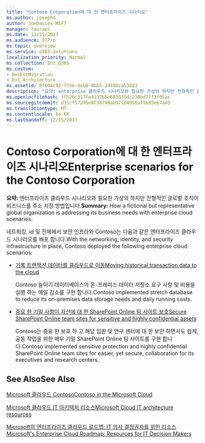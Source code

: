 ```yaml
---
title: "Contoso Corporation에 대 한 엔터프라이즈 시나리오"
ms.author: josephd
author: JoeDavies-MSFT
manager: laurawi
ms.date: 12/15/2017
ms.audience: ITPro
ms.topic: overview
ms.service: o365-solutions
localization_priority: Normal
ms.collection: Ent_O365
ms.custom:
- DecEntMigration
- Ent_Architecture
ms.assetid: 8f004c92-773e-4eb0-8bb5-24494ca538d3
description: "요약: enterprise 클라우드 시나리오와 필요한 가상의 하지만 전형적인 글로벌 조직이 비즈니스를 주소 지정 방법입니다."
ms.openlocfilehash: ff520c317fe4137b5e683935dc238bd7ff3f05ac
ms.sourcegitcommit: d31cf57295e8f3d798ab971d405baf3bd3eb7a45
ms.translationtype: MT
ms.contentlocale: ko-KR
ms.lasthandoff: 12/15/2017
---
```

# <a name="enterprise-scenarios-for-the-contoso-corporation"></a><span data-ttu-id="8323a-103">Contoso Corporation에 대 한 엔터프라이즈 시나리오</span><span class="sxs-lookup"><span data-stu-id="8323a-103">Enterprise scenarios for the Contoso Corporation</span></span>

 <span data-ttu-id="8323a-104">**요약:** 엔터프라이즈 클라우드 시나리오와 필요한 가상의 하지만 전형적인 글로벌 조직이 비즈니스를 주소 지정 방법입니다.</span><span class="sxs-lookup"><span data-stu-id="8323a-104">**Summary:** How a fictional but representative global organization is addressing its business needs with enterprise cloud scenarios.</span></span>
  
<span data-ttu-id="8323a-105">네트워킹, id 및 전체에서 보안 인프라와 Contoso는 다음과 같은 엔터프라이즈 클라우드 시나리오를 배포 합니다.</span><span class="sxs-lookup"><span data-stu-id="8323a-105">With the networking, identity, and security infrastructure in place, Contoso deployed the following enterprise cloud scenarios:</span></span>
  
- [<span data-ttu-id="8323a-106">기록 트랜잭션 데이터를 클라우드로 이동</span><span class="sxs-lookup"><span data-stu-id="8323a-106">Moving historical transaction data to the cloud</span></span>](moving-historical-transaction-data-to-the-cloud.md)
    
    <span data-ttu-id="8323a-107">Contoso 늘이기 데이터베이스의 온-프레미스 데이터 저장소 요구 사항 및 비용을 실행 하는 매일 감소를 구현 합니다.</span><span class="sxs-lookup"><span data-stu-id="8323a-107">Contoso implemented stretch database to reduce its on-premises data storage needs and daily running costs.</span></span>
    
- [<span data-ttu-id="8323a-108">중요 한 기밀 사항이 자산에 대 한 SharePoint Online 팀 사이트 보호</span><span class="sxs-lookup"><span data-stu-id="8323a-108">Secure SharePoint Online team sites for sensitive and highly confidential assets</span></span>](secure-sharepoint-online-team-sites-for-sensitive-and-highly-confidential-assets.md)
    
    <span data-ttu-id="8323a-109">Contoso는 중요 한 보호 하 고 해당 임원 및 연구 센터에 대 한 보안 하면서도 쉽게, 공동 작업을 위한 매우 기밀 SharePoint Online 팀 사이트를 구현 합니다.</span><span class="sxs-lookup"><span data-stu-id="8323a-109">Contoso implemented sensitive protection and highly confidential SharePoint Online team sites for easier, yet secure, collaboration for its executives and research centers.</span></span>
    
## <a name="see-also"></a><span data-ttu-id="8323a-110">See Also</span><span class="sxs-lookup"><span data-stu-id="8323a-110">See Also</span></span>

[<span data-ttu-id="8323a-111">Microsoft 클라우드 Contoso</span><span class="sxs-lookup"><span data-stu-id="8323a-111">Contoso in the Microsoft Cloud</span></span>](contoso-in-the-microsoft-cloud.md)
  
[<span data-ttu-id="8323a-112">Microsoft 클라우드 IT 아키텍처 리소스</span><span class="sxs-lookup"><span data-stu-id="8323a-112">Microsoft Cloud IT architecture resources</span></span>](microsoft-cloud-it-architecture-resources.md)

[<span data-ttu-id="8323a-113">Microsoft의 엔터프라이즈 클라우드 로드맵: IT 의사 결정권자를 위한 리소스</span><span class="sxs-lookup"><span data-stu-id="8323a-113">Microsoft's Enterprise Cloud Roadmap: Resources for IT Decision Makers</span></span>](https://sway.com/FJ2xsyWtkJc2taRD)



